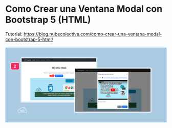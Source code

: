 # Como Crear una Ventana Modal con Bootstrap 5 (HTML)
Tutorial: https://blog.nubecolectiva.com/como-crear-una-ventana-modal-con-bootstrap-5-html/
<br><br>
![Como Crear una Ventana Modal con Bootstrap 5 (HTML)](https://raw.githubusercontent.com/collectivecloudperu/como-crear-una-ventana-modal-con-bootstrap-5-html/main/ventana-modal-creada-con-bootstrap-5-y-funcionando.png)
